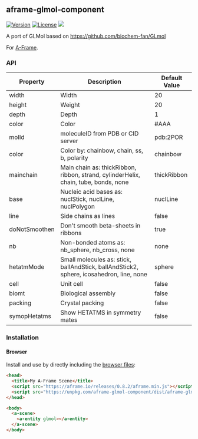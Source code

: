 ## aframe-glmol-component

[![Version](http://img.shields.io/npm/v/aframe-glmol-component.svg?style=flat-square)](https://npmjs.org/package/aframe-glmol-component)
[![License](http://img.shields.io/npm/l/aframe-glmol-component.svg?style=flat-square)](https://npmjs.org/package/aframe-glmol-component)
![](Aframe-GlMol-Example.gif)



A port of GLMol based on https://github.com/biochem-fan/GLmol

For [A-Frame](https://aframe.io).

### API

| Property | Description | Default Value |
| ------------- | ---------------------------------------------------------------------------------------- | ----------- |
| width         | Width                                                                                    | 20          |
| height        | Weight                                                                                   | 20          |
| depth         | Depth                                                                                    | 1           |
| color         | Color                                                                                    | #AAA        |
| molId         | moleculeID from PDB or CID server                                                        | pdb:2POR    |
| color         | Color by: chainbow, chain, ss, b, polarity                                               | chainbow    |
| mainchain     | Main chain as: thickRibbon, ribbon, strand, cylinderHelix, chain, tube, bonds, none      | thickRibbon |
| base          | Nucleic acid bases as: nuclStick, nuclLine, nuclPolygon                                  | nuclLine    |
| line          | Side chains as lines                                                                     | false       |
| doNotSmoothen | Don't smooth beta-sheets in ribbons                                                      | true        |
| nb            | Non-bonded atoms as: nb_sphere, nb_cross, none                                           | none        |
| hetatmMode    | Small molecules as: stick, ballAndStick, ballAndStick2, sphere, icosahedron, line, none  | sphere      |
| cell          | Unit cell                                                                                | false       |
| biomt         | Biological assembly                                                                      | false       |
| packing       | Crystal packing                                                                          | false       |
| symopHetatms  | Show HETATMS in symmetry mates                                                           | false       |


### Installation

#### Browser

Install and use by directly including the [browser files](dist):

```html
<head>
  <title>My A-Frame Scene</title>
  <script src="https://aframe.io/releases/0.8.2/aframe.min.js"></script>
  <script src="https://unpkg.com/aframe-glmol-component/dist/aframe-glmol-component.min.js"></script>
</head>

<body>
  <a-scene>
    <a-entity glmol></a-entity>
  </a-scene>
</body>


